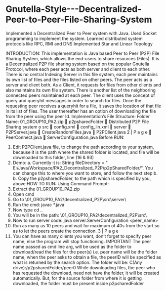 # Gnutella-Style---Decentralized-Peer-to-Peer-File-Sharing-System
Implemented a Decentralized Peer to Peer system with Java. 
Used Socket programming to implement the system. 
Learned distributed system protocols like RPC, RMI and DNS
Implemented Star and Linear Topology

INTRODUCTION:
This implementation is Java based Peer to Peer (P2P) File Sharing System, which allows the end-users to share resources (Files). It is a Decentralized P2P file sharing system based on the popular Gnutella Protocol, where each peer acts as both server and client to each other. There is no central Indexing Server in this file system, each peer maintains its own list of files and the files listed on other peers.
The peer acts as a server and client both. As a Client, it requests for files from other clients and also maintains its own file system. There is another list of the neighboring connected peers maintained at each peer.
The client uses the concept of query and queryhit messages in order to search for files.
Once the requesting peer receives a queryhit for a file, it saves the location of that file in its list of files. The user thereafter has an option of downloading the file from the peer using the peer Id.
Implementation’s File Structure:
Folder Name: 01_GROUP10_PA2.zip
 p2psharedFolder  Distributed P2P File Sharing system
o src
 config.xml
 config_lin.xml
 server
 P2PServer.java
 CreateRandomFiles.java
 P2PClient.java
2 | P a g e
 PeerConnect.java
 ServerConfiguration.java
Before RUN:
1. Edit P2PClient.java file, to change the path according to your system, because it is the path where the shared folder is located, and file will be downloaded to this folder, line (16 & 93)
2. Demo:
a. Currently it is: String fileDirectory = " E:/Java/Workspace/PA2_Decentralized_P2P/p2pSharedFolder/". You can change this to where you want to store, and follow the next step b.
b. Copy the p2psharedFolder, to the path which is specified by you, above
HOW TO RUN:
Using Command Prompt:
1. Extract the 01_GROUP10_PA2.zip
2. Open cmd
3. Go to \01_GROUP10_PA2\decentralized_P2P\src\server\
4. Run the cmd: javac *.java
5. Now type cd ..
6. You will be in the path: \01_GROUP10_PA2\decentralized_P2P\src\
7. Now to run server code: java server.ServerConfiguration <peer_name>
8. Run as many as 10 peers and wait for maximum of 40s from the start so as to let the peers create the connection.
3 | P a g e
9. You can have as many clients you want, don’t forget to specify peer name, else the program will stop functioning.
IMPORTANT
The peer name passed as cmd line arg, will be used as the folder to download/read the files for the peer(s) i.e. peer name will be the folder name, when the peer asks to obtain a file, the peerID will be specified as what is returned by the search option.
The folder will be: C(Any drive):/p2psharedFolder/peer0
While downloading files, the peer who has requested the download, need not have the folder, it will be created automatically.
But, for the source folder from where it is getting downloaded, the folder must be present inside p2psharedFolder